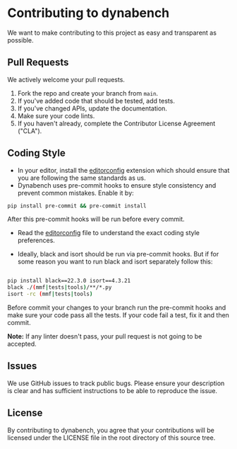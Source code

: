 # Contributing to dynabench

We want to make contributing to this project as easy and transparent as
possible.

## Pull Requests

We actively welcome your pull requests.

1. Fork the repo and create your branch from `main`.
2. If you've added code that should be tested, add tests.
3. If you've changed APIs, update the documentation.
4. Make sure your code lints.
5. If you haven't already, complete the Contributor License Agreement ("CLA").

## Coding Style

- In your editor, install the [editorconfig](https://editorconfig.org/) extension which should ensure that you are following the same standards as us.
- Dynabench uses pre-commit hooks to ensure style consistency and prevent common mistakes. Enable it by:

```sh
pip install pre-commit && pre-commit install
```

After this pre-commit hooks will be run before every commit.

- Read the [editorconfig](https://github.com/mlcommons/dynabench/blob/main/.editorconfig) file to understand the exact coding style preferences.

- Ideally, black and isort should be run via pre-commit hooks.
  But if for some reason you want to run black and isort separately follow this:

```bash

pip install black==22.3.0 isort==4.3.21
black ./(mmf|tests|tools)/**/*.py
isort -rc (mmf|tests|tools)

```

Before commit your changes to your branch run the pre-commit hooks and make sure your code pass all the tests. If your code fail a test, fix it and then commit.

**Note:** If any linter doesn't pass, your pull request is not going to be accepted.

## Issues

We use GitHub issues to track public bugs. Please ensure your description is
clear and has sufficient instructions to be able to reproduce the issue.

## License

By contributing to dynabench, you agree that your contributions will be licensed
under the LICENSE file in the root directory of this source tree.
